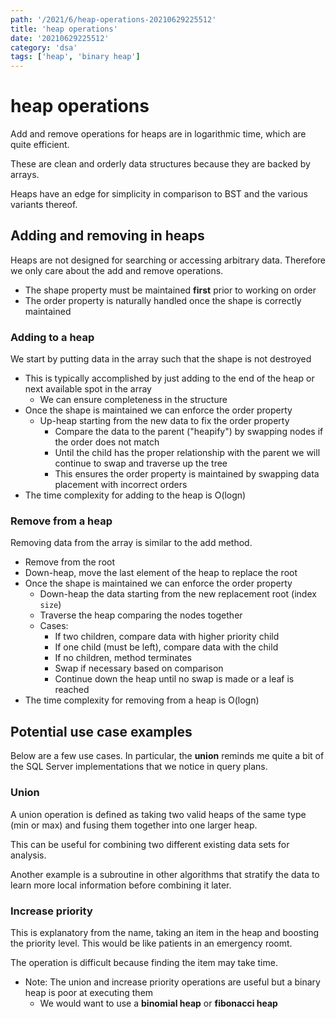 ```yaml
---
path: '/2021/6/heap-operations-20210629225512'
title: 'heap operations'
date: '20210629225512'
category: 'dsa'
tags: ['heap', 'binary heap']
---
```


# heap operations
Add and remove operations for heaps are in logarithmic time, which are quite efficient.

These are clean and orderly data structures because they are backed by arrays.

Heaps have an edge for simplicity in comparison to BST and the various variants
thereof.

## Adding and removing in heaps
Heaps are not designed for searching or accessing arbitrary data. Therefore we
only care about the add and remove operations.
* The shape property must be maintained **first** prior to working on order
* The order property is naturally handled once the shape is correctly maintained

### Adding to a heap
We start by putting data in the array such that the shape is not destroyed
* This is typically accomplished by just adding to the end of the heap or next available spot in the array
    * We can ensure completeness in the structure
* Once the shape is maintained we can enforce the order property
    * Up-heap starting from the new data to fix the order property
        * Compare the data to the parent ("heapify") by swapping nodes if the order does not match
        * Until the child has the proper relationship with the parent we will continue to swap and traverse up the tree
        * This ensures the order property is maintained by swapping data placement with incorrect orders
* The time complexity for adding to the heap is O(logn)

### Remove from a heap
Removing data from the array is similar to the add method.
* Remove from the root
* Down-heap, move the last element of the heap to replace the root
* Once the shape is maintained we can enforce the order property
    * Down-heap the data starting from the new replacement root (index `size`)
    * Traverse the heap comparing the nodes together
    * Cases:
        * If two children, compare data with higher priority child
        * If one child (must be left), compare data with the child
        * If no children, method terminates
        * Swap if necessary based on comparison
        * Continue down the heap until no swap is made or a leaf is reached
* The time complexity for removing from a heap is O(logn)

## Potential use case examples
Below are a few use cases. In particular, the **union** reminds me quite a bit of the
SQL Server implementations that we notice in query plans.

### Union
A union operation is defined as taking two valid heaps of the same type (min or max)
and fusing them together into one larger heap.

This can be useful for combining two different existing data sets for analysis.

Another example is a subroutine in other algorithms that stratify the data to
learn more local information before combining it later.

### Increase priority
This is explanatory from the name, taking an item in the heap and boosting the
priority level. This would be like patients in an emergency roomt.

The operation is difficult because finding the item may take time.

* Note: The union and increase priority operations are useful but a binary heap is poor at executing them
    * We would want to use a **binomial heap** or **fibonacci heap**

